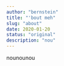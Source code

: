 ```yaml
---
author: "bernstein"
title: "'bout meh"
slug: "about"
date: 2020-01-20
status: "original"
description: "nou"
---
```


nounounou